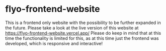 # flyo-frontend-website 
This is a frontend only website with the possibility to be further expanded in the future.
Please take a look at the live version of this website at https://flyo-frontend-website.vercel.app/
Please do keep in mind that at this time the functionality is limited for this, as at this time just the frontend was developed, which is responsive and interactive!
